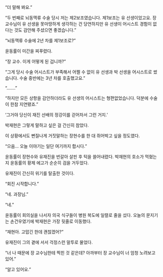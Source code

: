 “더 말해 봐요.”

“두 번째로 뇌동맥류 수술 당시 저는 제2보조였습니다. 제1보조는 유 선생이었고요. 장 교수님이 유 선생을 못마땅하게 생각하는 건 당연하지만 유 선생이 어시스트 경험이 없다는 것도 감안해 주셨으면 좋겠습니다.”

“뇌동맥류 수술에 2년 차를 제1보조로?”

윤동률이 미간을 찌푸렸다.

“장 교수. 이게 어떻게 된 겁니까?”

“그게 당시 수술 어시스트가 부족해서 어쩔 수 없이 유 선생과 박 선생을 어시스트로 썼습니다. 수술 중반에는 3년 차를 호출했고요.”

“…….”

“하지만 모든 상항을 감안하더라도 유 선생의 어시스트는 형편없었습니다. 덕분에 수술이 한참 지연됐죠.”

‘그거야 당신이 재진 선배의 정강이를 걷어차서 그런 거지.’

박재현은 그렇게 말하고 싶은 걸 간신히 참았다.

이 상황에서도 뻔질나게 거짓말하는 장현수를 한 대 쥐어박고 싶을 정도였다.

“으음… 오늘 이야기는 일단 여기까지 합시다.”

윤동률이 장현수와 유재진을 번갈아 살핀 후 턱을 쓸어내렸다. 박재현의 호소가 먹혔는지 윤동률의 황제 에고가 순순히 검을 거두었다.

유재진이 간신히 위기를 탈출한 것이다.

“회진 시작합니다.”

“네. 과장님.”

“네.”

윤동률이 회의실을 나서자 의국 식구들이 병원 복도에 일렬로 줄을 섰다. 오늘의 문지기는 손건우였기에 박재현은 가장 뒷줄로 이동했다.

“재현아. 고맙긴 한데 괜찮겠어?”

유재진이 그의 곁에 서서 걱정스런 말투로 물었다.

“너 나 때문에 장 교수님한테 찍힌 것 같은데? 아까부터 장 교수님이 너 엄청 노려보고 있어.”

“알고 있어요.”
